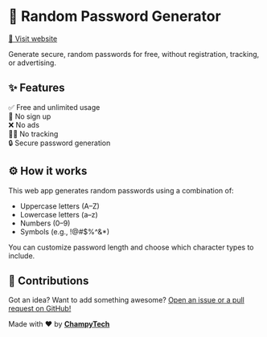 # 🔐 Random Password Generator

<a href="https://champytech.github.io/random-password-generator/">🔗 Visit website</a>

Generate secure, random passwords for free, without registration, tracking, or advertising.

## ✨ Features

✅ Free and unlimited usage<br>
🚫 No sign up<br>
❌ No ads<br>
🕵️‍♂️ No tracking<br>
🔒 Secure password generation

## ⚙️ How it works

This web app generates random passwords using a combination of:

- Uppercase letters (A–Z)
- Lowercase letters (a–z)
- Numbers (0–9)
- Symbols (e.g., !@#$%^&*)

You can customize password length and choose which character types to include.

## 🙌 Contributions
Got an idea? Want to add something awesome? <a href="https://github.com/ChampyTech/random-password-generator" target="_blank">Open an issue or a pull request on GitHub!</a>

Made with ❤️ by <b><a href="https://github.com/ChampyTech" target="_blank">ChampyTech</a></b>